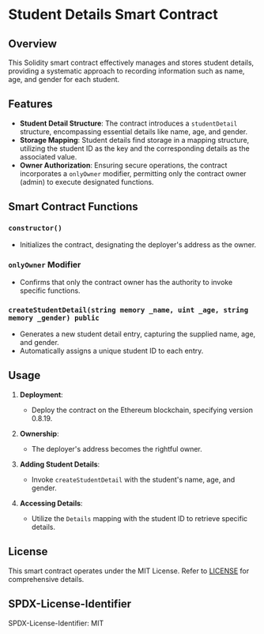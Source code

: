 # Student Details Smart Contract

## Overview
This Solidity smart contract effectively manages and stores student details, providing a systematic approach to recording information such as name, age, and gender for each student.

## Features
- **Student Detail Structure**: The contract introduces a `studentDetail` structure, encompassing essential details like name, age, and gender.
- **Storage Mapping**: Student details find storage in a mapping structure, utilizing the student ID as the key and the corresponding details as the associated value.
- **Owner Authorization**: Ensuring secure operations, the contract incorporates a `onlyOwner` modifier, permitting only the contract owner (admin) to execute designated functions.

## Smart Contract Functions

### `constructor()`
- Initializes the contract, designating the deployer's address as the owner.

### `onlyOwner` Modifier
- Confirms that only the contract owner has the authority to invoke specific functions.

### `createStudentDetail(string memory _name, uint _age, string memory _gender) public`
- Generates a new student detail entry, capturing the supplied name, age, and gender.
- Automatically assigns a unique student ID to each entry.

## Usage

1. **Deployment**:
   - Deploy the contract on the Ethereum blockchain, specifying version 0.8.19.

2. **Ownership**:
   - The deployer's address becomes the rightful owner.

3. **Adding Student Details**:
   - Invoke `createStudentDetail` with the student's name, age, and gender.

4. **Accessing Details**:
   - Utilize the `Details` mapping with the student ID to retrieve specific details.

## License
This smart contract operates under the MIT License. Refer to [LICENSE](LICENSE) for comprehensive details.

## SPDX-License-Identifier
SPDX-License-Identifier: MIT